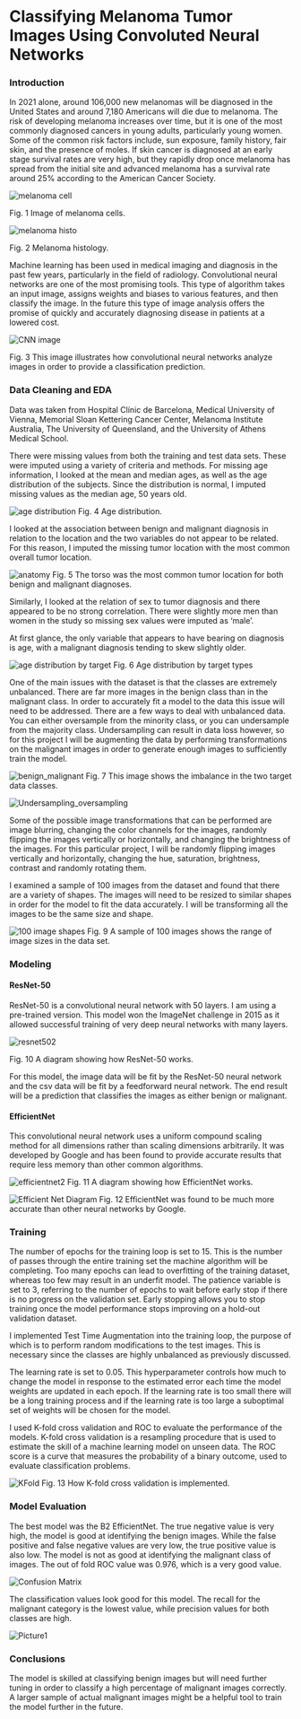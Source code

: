 # Classifying Melanoma Tumor Images Using Convoluted Neural Networks

### Introduction

In 2021 alone, around 106,000 new melanomas will be diagnosed in the United States and around 7,180 Americans will die due to melanoma. The risk of developing melanoma increases over time, but it is one of the most commonly diagnosed cancers in young adults, particularly young women. Some of the common risk factors include, sun exposure, family history, fair skin, and the presence of moles. If skin cancer is diagnosed at an early stage survival rates are very high, but they rapidly drop once melanoma has spread from the initial site and advanced melanoma has a survival rate around 25% according to the American Cancer Society. 

![melanoma cell](https://user-images.githubusercontent.com/66225041/105279204-182f8200-5b75-11eb-8e7b-0826f7702f37.jpeg)       


Fig. 1 Image of melanoma cells.                   

![melanoma histo](https://user-images.githubusercontent.com/66225041/105279301-4614c680-5b75-11eb-9d85-b46c03572a6f.jpg)

Fig. 2 Melanoma histology. 

Machine learning has been used in medical imaging and diagnosis in the past few years, particularly in the field of radiology. Convolutional neural networks are one of the most promising tools. This type of algorithm takes an input image, assigns weights and biases to various features, and then classify the image. In the future this type of image analysis offers the promise of quickly and accurately diagnosing disease in patients at a lowered cost. 

 ![CNN image ](https://user-images.githubusercontent.com/66225041/105279379-66dd1c00-5b75-11eb-8ae1-45e7eb853069.jpeg)

Fig. 3 This image illustrates how convolutional neural networks analyze images in order to provide a classification prediction. 

### Data Cleaning and EDA 

Data was taken from Hospital Clínic de Barcelona, Medical University of Vienna, Memorial Sloan Kettering Cancer Center, Melanoma Institute Australia, The University of Queensland, and the University of Athens Medical School.

There were missing values from both the training and test data sets. These were imputed using a variety of criteria and methods. For missing age information, I looked at the mean and median ages, as well as the age distribution of the subjects. Since the distribution is normal, I imputed missing values as the median age, 50 years old. 

 
![age distribution](https://user-images.githubusercontent.com/66225041/105279423-7eb4a000-5b75-11eb-9b67-9ef234b0cfb7.png)
Fig. 4 Age distribution. 








I looked at the association between benign and malignant diagnosis in relation to the location and the two variables do not appear to be related. For this reason, I imputed the missing tumor location with the most common overall tumor location. 

![anatomy ](https://user-images.githubusercontent.com/66225041/105279461-90964300-5b75-11eb-92d9-5d3b15337b84.png) 
Fig. 5 The torso was the most common tumor location for both benign and malignant diagnoses. 

Similarly, I looked at the relation of sex to tumor diagnosis and there appeared to be no strong correlation. There were slightly more men than women in the study so missing sex values were imputed as ‘male’. 

At first glance, the only variable that appears to have bearing on diagnosis is age, with a malignant diagnosis tending to skew slightly older. 


 ![age distribution by target](https://user-images.githubusercontent.com/66225041/105279494-a99ef400-5b75-11eb-8695-be93e9f5dafc.png)
Fig. 6 Age distribution by target types 

One of the main issues with the dataset is that the classes are extremely unbalanced. There are far more images in the benign class than in the malignant class. In order to accurately fit a model to the data this issue will need to be addressed. There are a few ways to deal with unbalanced data. You can either oversample from the minority class, or you can undersample from the majority class. Undersampling can result in data loss however, so for this project I will be augmenting the data by performing transformations on the malignant images in order to generate enough images to sufficiently train the model. 

 ![benign_malignant](https://user-images.githubusercontent.com/66225041/105279620-f08ce980-5b75-11eb-936d-456666ca19c5.png)
Fig. 7 This image shows the imbalance in the two target data classes. 

 ![Undersampling_oversampling](https://user-images.githubusercontent.com/66225041/105279653-08646d80-5b76-11eb-9085-d0edb7dd64fd.png)
 
Some of the possible image transformations that can be performed are image blurring, changing the color channels for the images, randomly flipping the images vertically or horizontally, and changing the brightness of the images. For this particular project, I will be randomly flipping images vertically and horizontally, changing the hue, saturation, brightness, contrast and randomly rotating them. 

I examined a sample of 100 images from the dataset and found that there are a variety of shapes. The images will need to be resized to similar shapes in order for the model to fit the data accurately. I will be transforming all the images to be the same size and shape. 

 ![100 image shapes](https://user-images.githubusercontent.com/66225041/105279702-2631d280-5b76-11eb-9ce6-09d333fd55be.png)
Fig. 9 A sample of 100 images shows the range of image sizes in the data set. 

### Modeling 

#### ResNet-50 

ResNet-50 is a convolutional neural network with 50 layers. I am using a pre-trained version. This model won the ImageNet challenge in 2015 as it allowed successful training of very deep neural networks with many layers. 

 ![resnet502](https://user-images.githubusercontent.com/66225041/105279738-38ac0c00-5b76-11eb-920d-fd689661848e.png)

Fig. 10 A diagram showing how ResNet-50 works. 

For this model, the image data will be fit by the ResNet-50 neural network and the csv data will be fit by a feedforward neural network. The end result will be a prediction that classifies the images as either benign or malignant. 

#### EfficientNet 

This convolutional neural network uses a uniform compound scaling method for all dimensions rather than scaling dimensions arbitrarily. It was developed by Google and has been found to provide accurate results that require less memory than other common algorithms. 

![efficientnet2](https://user-images.githubusercontent.com/66225041/105279820-609b6f80-5b76-11eb-955f-9eb73899fead.png)
Fig. 11 A diagram showing how EfficientNet works.

 ![Efficient Net Diagram](https://user-images.githubusercontent.com/66225041/105279778-4a8daf00-5b76-11eb-86c0-dea9a485cc6c.png)
Fig. 12 EfficientNet was found to be much more accurate than other neural networks by Google. 

### Training 

The number of epochs for the training loop is set to 15. This is the number of passes through the entire training set the machine algorithm will be completing. Too many epochs can lead to overfitting of the training dataset, whereas too few may result in an underfit model. The patience variable is set to 3, referring to the number of epochs to wait before early stop if there is no progress on the validation set. Early stopping allows you to stop training once the model performance stops improving on a hold-out validation dataset. 

I implemented Test Time Augmentation into the training loop, the purpose of which is to perform random modifications to the test images. This is necessary since the classes are highly unbalanced as previously discussed.

The learning rate is set to 0.05. This hyperparameter controls how much to change the model in response to the estimated error each time the model weights are updated in each epoch. If the learning rate is too small there will be a long training process and if the learning rate is too large a suboptimal set of weights will be chosen for the model. 

I used K-fold cross validation and ROC to evaluate the performance of the models. K-fold cross validation is a resampling procedure that is used to estimate the skill of a machine learning model on unseen data. The ROC score is a curve that measures the probability of a binary outcome, used to evaluate classification problems.


 
![KFold](https://user-images.githubusercontent.com/66225041/105279850-727d1280-5b76-11eb-8f1b-804dec7324d3.png)
Fig. 13 How K-fold cross validation is implemented. 

### Model Evaluation


The best model was the B2 EfficientNet. The true negative value is very high, the model is good at identifying the benign images. While the false positive and false negative values are very low, the true positive value is also low. The model is not as good at identifying the malignant class of images. The out of fold ROC value was 0.976, which is a very good value. 

 
![Confusion Matrix](https://user-images.githubusercontent.com/66225041/105279872-8163c500-5b76-11eb-8c26-cb00cff46c4b.png)

The classification values look good for this model. The recall for the malignant category is the lowest value, while precision values for both classes are high. 

 ![Picture1](https://user-images.githubusercontent.com/66225041/105279936-a9ebbf00-5b76-11eb-940e-a8997c56a4a3.png)


### Conclusions

The model is skilled at classifying benign images but will need further tuning in order to classify a high percentage of malignant images correctly. A larger sample of actual malignant images might be a helpful tool to train the model further in the future. 

